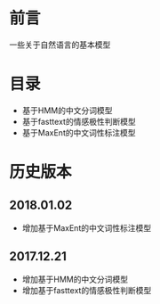# 前言
一些关于自然语言的基本模型

# 目录
* 基于HMM的中文分词模型
* 基于fasttext的情感极性判断模型
* 基于MaxEnt的中文词性标注模型

# 历史版本
## 2018.01.02
* 增加基于MaxEnt的中文词性标注模型

## 2017.12.21
* 增加基于HMM的中文分词模型
* 增加基于fasttext的情感极性判断模型
